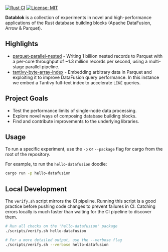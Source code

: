 [![Rust CI](https://github.com/jcsherin/datablok/actions/workflows/ci.yml/badge.svg)](https://github.com/jcsherin/datablok/actions/workflows/ci.yml)
[![License: MIT](https://img.shields.io/badge/License-MIT-yellow.svg)](https://opensource.org/licenses/MIT)

**Datablok** is a collection of experiments in novel and high-performance
applications of the Rust database building blocks (Apache DataFusion, Arrow
& Parquet).

## Highlights

* [parquet-parallel-nested](./crates/parquet-parallel-nested) -
  Writing 1 billion nested records to Parquet with a per-core throughput of ~1.3
  million records per second, using a multi-stage parallel pipeline.
* [tantivy-byte-array-index](./crates/tantivy-byte-array-index) -
  Embedding arbitrary data in Parquet and exploiting it to improve
  DataFusion query performance. In this instance we embed a Tantivy
  full-text index to accelerate `LIKE` queries.

## Project Goals

* Test the performance limits of single-node data processing.
* Explore novel ways of composing database building blocks.
* Find and contribute improvements to the underlying libraries.

## Usage

To run a specific experiment, use the `-p` or `--package` flag for cargo from
the root of the repository.

For example, to run the `hello-datafusion` doodle:

```sh
cargo run -p hello-datafusion
```

## Local Development

The `verify.sh` script mirrors the CI pipeline. Running this script is a good
practice before pushing code changes to
prevent failures in CI. Catching errors locally is much faster than waiting for
the CI pipeline to discover them.

```zsh
# Run all checks on the 'hello-datafusion' package
./scripts/verify.sh hello-datafusion

# For a more detailed output, use the --verbose flag
./scripts/verify.sh --verbose hello-datafusion
```
